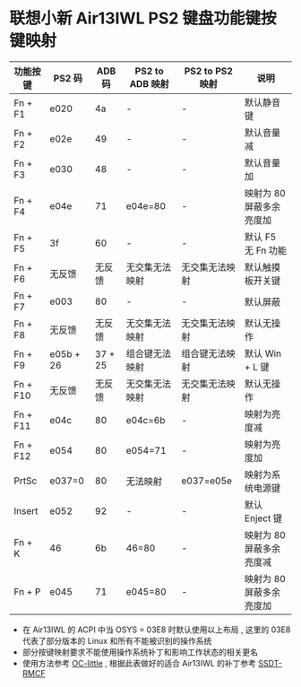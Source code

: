 # 联想小新 Air13IWL PS2 键盘功能键按键映射
| 功能按键 | PS2 码    | ADB 码  | PS2 to ADB 映射 | PS2 to PS2 映射 | 说明                     |
| -------- | --------- | ------- | --------------- | --------------- | ------------------------ |
| Fn + F1  | e020      | 4a      | -               | -               | 默认静音键               |
| Fn + F2  | e02e      | 49      | -               | -               | 默认音量减               |
| Fn + F3  | e030      | 48      | -               | -               | 默认音量加               |
| Fn + F4  | e04e      | 71      | e04e=80         | -               | 映射为 80 屏蔽多余亮度加 |
| Fn + F5  | 3f        | 60      | -               | -               | 默认 F5 无 Fn 功能       |
| Fn + F6  | 无反馈    | 无反馈  | 无交集无法映射  | 无交集无法映射  | 默认触摸板开关键         |
| Fn + F7  | e003      | 80      | -               | -               | 默认屏蔽                 |
| Fn + F8  | 无反馈    | 无反馈  | 无交集无法映射  | 无交集无法映射  | 默认无操作               |
| Fn + F9  | e05b + 26 | 37 + 25 | 组合键无法映射  | 组合键无法映射  | 默认 Win + L 键          |
| Fn + F10 | 无反馈    | 无反馈  | 无交集无法映射  | 无交集无法映射  | 默认无操作               |
| Fn + F11 | e04c      | 80      | e04c=6b         | -               | 映射为亮度减             |
| Fn + F12 | e054      | 80      | e054=71         | -               | 映射为亮度加             |
| PrtSc    | e037=0    | 80      | 无法映射        | e037=e05e       | 映射为系统电源键         |
| Insert   | e052      | 92      | -               | -               | 默认 Enject 键           |
| Fn + K   | 46        | 6b      | 46=80           | -               | 映射为 80 屏蔽多余亮度减 |
| Fn + P   | e045      | 71      | e045=80         | -               | 映射为 80 屏蔽多余亮度加 |

- 在 Air13IWL 的 ACPI 中当 OSYS = 03E8 时默认使用以上布局 , 这里的 03E8 代表了部分版本的 Linux 和所有不能被识别的操作系统
- 部分按键映射要求不能使用操作系统补丁和影响工作状态的相关更名
- 使用方法参考 [OC-little](https://github.com/daliansky/OC-little/blob/master/07-PS2键盘映射%40OC-xlivans/README.md) , 根据此表做好的适合 Air13IWL 的补丁参考 [SSDT-RMCF](https://github.com/daliansky/Lenovo-Air13-IWL-Hackintosh/blob/master/HotPatch/SSDT-PMCR.dsl)

